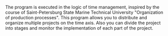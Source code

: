 The program is executed in the logic of time management, inspired by the course of
Saint-Petersburg State Marine Technical University "Organization of production processes". 
This program allows you to distribute and organize multiple projects on the time axis.
Also you can divide the project into stages and monitor the implementation of each part of the project.  
